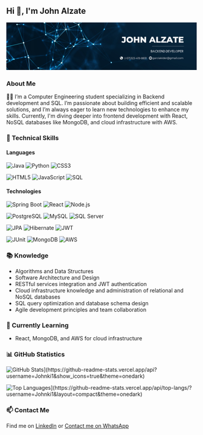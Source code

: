 ## Hi 👋, I'm John Alzate

![Banner](https://github.com/Johnki1/Johnki1/blob/main/Banner.png) 

### About Me
👨‍💻 I’m a Computer Engineering student specializing in Backend development and SQL. I’m passionate about building efficient and scalable solutions, and I’m always eager to learn new technologies to enhance my skills. Currently, I'm diving deeper into frontend development with React, NoSQL databases like MongoDB, and cloud infrastructure with AWS.

### 🚀 Technical Skills

#### Languages
<p align="left">
  <img src="https://img.shields.io/badge/Java-%23ED8B00.svg?&style=for-the-badge&logo=java&logoColor=white" alt="Java"/>
  <img src="https://img.shields.io/badge/Python-%2314354C.svg?&style=for-the-badge&logo=python&logoColor=white" alt="Python"/>
  <img src="https://img.shields.io/badge/CSS3-%231572B6.svg?&style=for-the-badge&logo=css3&logoColor=white" alt="CSS3"/>
</p>
<p align="left">
  <img src="https://img.shields.io/badge/HTML5-%23E34F26.svg?&style=for-the-badge&logo=html5&logoColor=white" alt="HTML5"/>
  <img src="https://img.shields.io/badge/JavaScript-%23F7DF1E.svg?&style=for-the-badge&logo=javascript&logoColor=black" alt="JavaScript"/>
  <img src="https://img.shields.io/badge/SQL-%2307405e.svg?&style=for-the-badge&logo=sqlite&logoColor=white" alt="SQL"/>
</p>

#### Technologies
<p align="left">
  <img src="https://img.shields.io/badge/Spring_Boot-%236DB33F.svg?&style=for-the-badge&logo=spring&logoColor=white" alt="Spring Boot"/>
  <img src="https://img.shields.io/badge/React-%2361DAFB.svg?&style=for-the-badge&logo=react&logoColor=black" alt="React"/>
  <img src="https://img.shields.io/badge/Node.js-%23339933.svg?&style=for-the-badge&logo=node.js&logoColor=white" alt="Node.js"/>
</p>
<p align="left">
  <img src="https://img.shields.io/badge/PostgreSQL-%23336791.svg?&style=for-the-badge&logo=postgresql&logoColor=white" alt="PostgreSQL"/>
  <img src="https://img.shields.io/badge/MySQL-%234479A1.svg?&style=for-the-badge&logo=mysql&logoColor=white" alt="MySQL"/>
  <img src="https://img.shields.io/badge/SQL%20Server-%23CC2927.svg?&style=for-the-badge&logo=microsoft-sql-server&logoColor=white" alt="SQL Server"/>
</p>
<p align="left">
  <img src="https://img.shields.io/badge/JPA-%23F58220.svg?&style=for-the-badge&logo=jpa&logoColor=white" alt="JPA"/>
  <img src="https://img.shields.io/badge/Hibernate-%23005A9C.svg?&style=for-the-badge&logo=hibernate&logoColor=white" alt="Hibernate"/>
  <img src="https://img.shields.io/badge/JWT-%23000000.svg?&style=for-the-badge&logo=json-web-tokens&logoColor=white" alt="JWT"/>
</p>
<p align="left">
  <img src="https://img.shields.io/badge/JUnit-%2325A162.svg?&style=for-the-badge&logo=junit5&logoColor=white" alt="JUnit"/>
  <img src="https://img.shields.io/badge/MongoDB-%2347A248.svg?&style=for-the-badge&logo=mongodb&logoColor=white" alt="MongoDB"/>
  <img src="https://img.shields.io/badge/AWS-%23FF9900.svg?&style=for-the-badge&logo=amazon-aws&logoColor=white" alt="AWS"/>
</p>

### 📚 Knowledge
- Algorithms and Data Structures
- Software Architecture and Design
- RESTful services integration and JWT authentication
- Cloud infrastructure knowledge and administration of relational and NoSQL databases
- SQL query optimization and database schema design
- Agile development principles and team collaboration

### 🌱 Currently Learning
- React, MongoDB, and AWS for cloud infrastructure

### 📊 GitHub Statistics
<p align="left">
  <img src="[https://github-readme-stats.vercel.app/api?username=Johnki1&show_icons=true&theme=radical" alt="GitHub Stats](https://github-readme-stats.vercel.app/api?username=Johnki1&show_icons=true&theme=onedark)" />
</p>
<p align="left">
  <img src="[https://github-readme-stats.vercel.app/api/top-langs/?username=Johnki1&layout=compact&theme=radical" alt="Top Languages](https://github-readme-stats.vercel.app/api/top-langs/?username=Johnki1&layout=compact&theme=onedark)" />
</p>

### 📫 Contact Me
Find me on [LinkedIn](https://www.linkedin.com/in/johnkider) or [Contact me on WhatsApp](https://wa.me/573234198831?text=Hello%2C%20I'm%20reaching%20out%20from%20GitHub%20😊)
